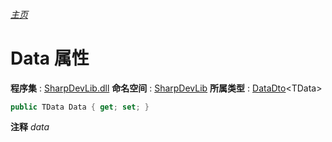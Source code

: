 ###### [主页](./Index.md "主页")
# Data 属性
**程序集** : [SharpDevLib.dll](./SharpDevLib.assembly.md "SharpDevLib.dll")
**命名空间** : [SharpDevLib](./SharpDevLib.namespace.md "SharpDevLib")
**所属类型** : [DataDto](./SharpDevLib.DataDto.1.md "DataDto")\<TData\>
``` csharp
public TData Data { get; set; }
```
**注释**
*data*

